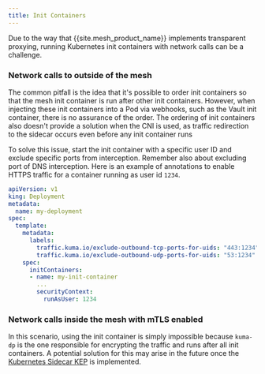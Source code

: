 ```yaml
---
title: Init Containers
---
```


Due to the way that {{site.mesh_product_name}} implements transparent proxying, running Kubernetes init containers with network calls can be a challenge.

### Network calls to outside of the mesh

The common pitfall is the idea that it's possible to order init containers so that the mesh init container is run after other init containers.
However, when injecting these init containers into a Pod via webhooks, such as the Vault init container, there is no assurance of the order.
The ordering of init containers also doesn't provide a solution when the CNI is used, as traffic redirection to the sidecar occurs even before any init container runs

To solve this issue, start the init container with a specific user ID and exclude specific ports from interception.
Remember also about excluding port of DNS interception. Here is an example of annotations to enable HTTPS traffic for a container running as user id `1234`.
```yaml
apiVersion: v1
king: Deployment
metadata:
  name: my-deployment
spec:
  template:
    metadata:
      labels:
        traffic.kuma.io/exclude-outbound-tcp-ports-for-uids: "443:1234"
        traffic.kuma.io/exclude-outbound-udp-ports-for-uids: "53:1234"
    spec:
      initContainers:
      - name: my-init-container
        ...
        securityContext:
          runAsUser: 1234
```

### Network calls inside the mesh with mTLS enabled

In this scenario, using the init container is simply impossible because `kuma-dp` is the one responsible for encrypting the traffic and runs after all init containers.
A potential solution for this may arise in the future once the [Kubernetes Sidecar KEP](https://github.com/kubernetes/enhancements/issues/753) is implemented.
